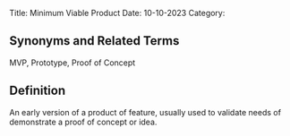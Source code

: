 Title: Minimum Viable Product
Date: 10-10-2023
Category:

## Synonyms and Related Terms
MVP, Prototype, Proof of Concept

## Definition

An early version of a product of feature, usually used to validate needs of demonstrate a proof of concept or idea.
